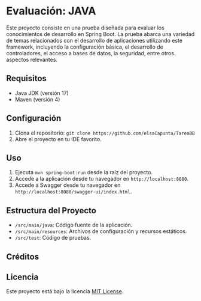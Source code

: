 # Evaluación: JAVA

Este proyecto consiste en una prueba diseñada para evaluar los conocimientos de desarrollo en Spring Boot. 
La prueba abarca una variedad de temas relacionados con el desarrollo de aplicaciones utilizando este framework, 
incluyendo la configuración básica, el desarrollo de controladores, el acceso a bases de datos, 
la seguridad, entre otros aspectos relevantes.

## Requisitos

- Java JDK (versión 17)
- Maven (versión 4)


## Configuración

1. Clona el repositorio: `git clone https://github.com/elsaCapunta/TareaBB`
2. Abre el proyecto en tu IDE favorito.

## Uso

1. Ejecuta `mvn spring-boot:run` desde la raíz del proyecto.
2. Accede a la aplicación desde tu navegador en `http://localhost:8080`.
3. Accede a Swagger desde tu navegador en `http://localhost:8080/swagger-ui/index.html`.


## Estructura del Proyecto

- `/src/main/java`: Código fuente de la aplicación.
- `/src/main/resources`: Archivos de configuración y recursos estáticos.
- `/src/test`: Código de pruebas.


## Créditos



## Licencia

Este proyecto está bajo la licencia [MIT License](https://opensource.org/licenses/MIT).

